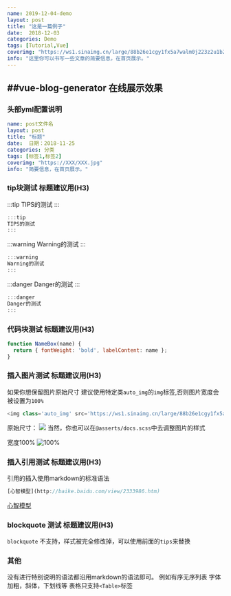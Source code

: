 ```yaml
---
name: 2019-12-04-demo
layout: post
title: "这是一篇例子"
date:  2018-12-03
categories: Demo
tags: [Tutorial,Vue]
coverimg: "https://ws1.sinaimg.cn/large/88b26e1cgy1fx5a7walm0j223z2u1b2b.jpg"
info: "这里你可以书写一些文章的简要信息，在首页展示。"
---
```


##vue-blog-generator 在线展示效果
---

### 头部yml配置说明

```yml
name: post文件名
layout: post
title: "标题"
date:  日期：2018-11-25
categories: 分类
tags: [标签1,标签2]
coverimg: "https://XXX/XXX.jpg"
info: "简要信息，在首页展示。"
```

### tip块测试 标题建议用(H3)

:::tip
TIPS的测试
:::

```javascript
:::tip
TIPS的测试
:::
```
:::warning
Warning的测试
:::

```javascript
:::warning
Warning的测试
:::
```
:::danger
Danger的测试
:::

```javascript
:::danger
Danger的测试
:::
```

### 代码块测试 标题建议用(H3)

```js
function NameBox(name) {
  return { fontWeight: 'bold', labelContent: name };
}
```

### 插入图片测试 标题建议用(H3)

如果你想保留图片原始尺寸 建议使用特定类`auto_img`的`img`标签,否则图片宽度会被设置为`100%`<br>

```javascript
<img class='auto_img' src='https://ws1.sinaimg.cn/large/88b26e1cgy1fx5a7walm0j223z2u1b2b.jpg'>
```

原始尺寸：
<img class='auto_img' src='https://ws1.sinaimg.cn/large/88b26e1cgy1fx5a7walm0j223z2u1b2b.jpg'>
当然，你也可以在`@asserts/docs.scss`中去调整图片的样式

宽度100%
![100%](https://ws1.sinaimg.cn/large/88b26e1cgy1fx5a7walm0j223z2u1b2b.jpg)

### 插入引用测试 标题建议用(H3)
引用的插入使用markdown的标准语法
```javascript
[心智模型](http://baike.baidu.com/view/2333986.htm)
```
[心智模型](http://baike.baidu.com/view/2333986.htm)


### blockquote 测试 标题建议用(H3)

`blockquote` 不支持，样式被完全修改掉，可以使用前面的`tips`来替换


### 其他

没有进行特别说明的语法都沿用markdown的语法即可。
例如有序无序列表
字体加粗，斜体，下划线等
表格只支持`<Table>`标签